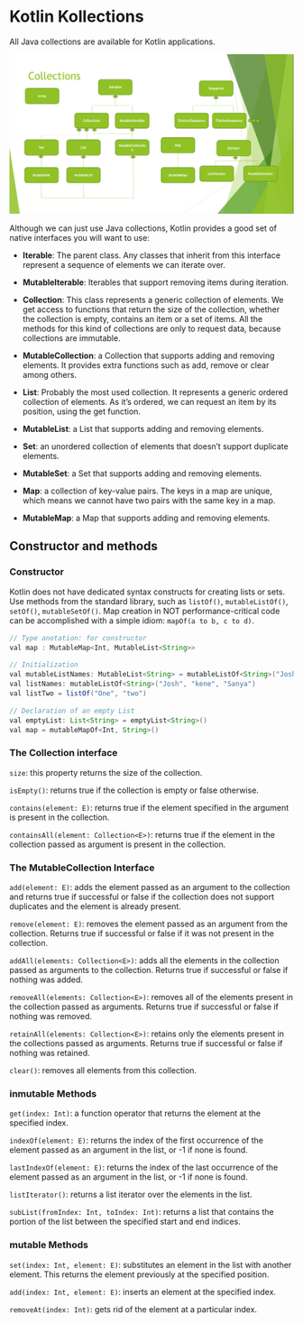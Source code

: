# Kotlin Kollections

All Java collections are available for Kotlin applications.

!["Collections Hierarchy"](resources/collections.png)

Although we can just use Java collections, Kotlin provides a good set of native interfaces you will want to use:

* **Iterable**: The parent class. Any classes that inherit from this interface represent a sequence of elements we can iterate over.

* **MutableIterable**: Iterables that support removing items during iteration.

* **Collection**: This class represents a generic collection of elements. We get access to functions that return the size of the collection, whether the collection is empty, contains an item or a set of items. All the methods for this kind of collections are only to request data, because collections are immutable.

* **MutableCollection**: a Collection that supports adding and removing elements. It provides extra functions such as add, remove or clear among others.

* **List**: Probably the most used collection. It represents a generic ordered collection of elements. As it’s ordered, we can request an item by its position, using the get function.

* **MutableList**: a List that supports adding and removing elements.

* **Set**: an unordered collection of elements that doesn’t support duplicate elements.

* **MutableSet**: a Set that supports adding and removing elements.

* **Map**: a collection of key-value pairs. The keys in a map are unique, which means we cannot have two pairs with the same key in a map.

* **MutableMap**: a Map that supports adding and removing elements.

## Constructor and methods

### Constructor

Kotlin does not have dedicated syntax constructs for creating lists or sets. Use methods from the standard library, such as `listOf()`, `mutableListOf()`, `setOf()`, `mutableSetOf()`. Map creation in NOT performance-critical code can be accomplished with a simple idiom: `mapOf(a to b, c to d)`.

```java
// Type anotation: for constructor
val map : MutableMap<Int, MutableList<String>>
```

```java
// Initialization
val mutableListNames: MutableList<String> = mutableListOf<String>("Josh", "Kene", "Sanya")
val listNames: mutableListOf<String>("Josh", "kene", "Sanya")
val listTwo = listOf("One", "two")
```

```java
// Declaration of an empty List
val emptyList: List<String> = emptyList<String>()
val map = mutableMapOf<Int, String>()
```

### The Collection interface

`size`: this property returns the size of the collection.

`isEmpty()`: returns true if the collection is empty or false otherwise.

`contains(element: E)`: returns true if the element specified in the argument is present in the collection.

`containsAll(element: Collection<E>)`: returns true if the element in the collection passed as argument is present in the collection.

### The MutableCollection Interface

`add(element: E)`: adds the element passed as an argument to the collection and returns true if successful or false if the collection does not support duplicates and the element is already present.

`remove(element: E)`: removes the element passed as an argument from the collection. Returns true if successful or false if it was not present in the collection.

`addAll(elements: Collection<E>)`: adds all the elements in the collection passed as arguments to the collection. Returns true if successful or false if nothing was added.

`removeAll(elements: Collection<E>)`: removes all of the elements present in the collection passed as arguments. Returns true if successful or false if nothing was removed.

`retainAll(elements: Collection<E>)`: retains only the elements present in the collections passed as arguments. Returns true if successful or false if nothing was retained.

`clear()`: removes all elements from this collection.

### inmutable Methods

`get(index: Int)`: a function operator that returns the element at the specified index.

`indexOf(element: E)`: returns the index of the first occurrence of the element passed as an argument in the list, or -1 if none is found.

`lastIndexOf(element: E)`: returns the index of the last occurrence of the element passed as an argument in the list, or -1 if none is found.

`listIterator()`: returns a list iterator over the elements in the list.

`subList(fromIndex: Int, toIndex: Int)`: returns a list that contains the portion of the list between the specified start and end indices.

### mutable Methods

`set(index: Int, element: E)`: substitutes an element in the list with another element. This returns the element previously at the specified position.

`add(index: Int, element: E)`: inserts an element at the specified index.

`removeAt(index: Int)`: gets rid of the element at a particular index.